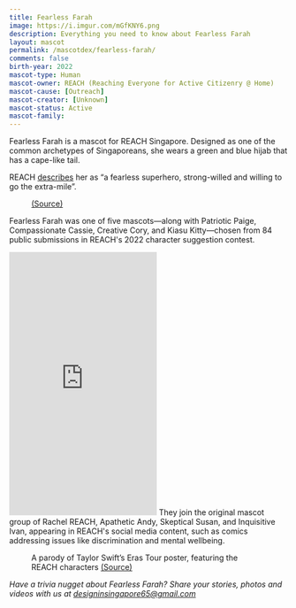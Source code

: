 ```yaml
---
title: Fearless Farah
image: https://i.imgur.com/mGfKNY6.png
description: Everything you need to know about Fearless Farah
layout: mascot
permalink: /mascotdex/fearless-farah/
comments: false
birth-year: 2022
mascot-type: Human
mascot-owner: REACH (Reaching Everyone for Active Citizenry @ Home)
mascot-cause: [Outreach]
mascot-creator: [Unknown]
mascot-status: Active
mascot-family:
---
```


Fearless Farah is a mascot for REACH Singapore. Designed as one of the common archetypes of Singaporeans, she wears a green and blue hijab that has a cape-like tail. 

REACH <a href="https://www.reach.gov.sg/who-we-are/reach-characters">describes</a> her as “a fearless superhero, strong-willed and willing to go the extra-mile”.

<figure>
<img src="https://i.imgur.com/CC2424n.png" alt="">
<figcaption> <a href="https://www.reach.gov.sg/who-we-are/reach-characters">(Source)</a></figcaption>
</figure>

Fearless Farah was one of five mascots—along with Patriotic Paige, Compassionate Cassie, Creative Cory, and Kiasu Kitty—chosen from 84 public submissions in REACH's 2022 character suggestion contest. 

<iframe src="https://www.facebook.com/plugins/video.php?height=476&href=https%3A%2F%2Fwww.facebook.com%2FREACHSingapore%2Fvideos%2F766782307833574%2F&show_text=false&width=267&t=0" width="267" height="476" style="border:none;overflow:hidden" scrolling="no" frameborder="0" allowfullscreen="true" allow="autoplay; clipboard-write; encrypted-media; picture-in-picture; web-share" allowFullScreen="true"></iframe>
They join the original mascot group of Rachel REACH, Apathetic Andy, Skeptical Susan, and Inquisitive Ivan, appearing in REACH's social media content, such as comics addressing issues like discrimination and mental wellbeing.
<figure>
<img src="https://i.imgur.com/C1A4Vv1.jpg" alt="">
<figcaption>A parody of Taylor Swift’s Eras Tour poster, featuring the REACH characters <a href="https://www.facebook.com/photo/?fbid=793956392765655&set=a.223512983143335" target="_blank">(Source)</a></figcaption>
</figure>

<i>Have a trivia nugget about Fearless Farah? Share your stories, photos and videos with us at designinsingapore65@gmail.com</i>
